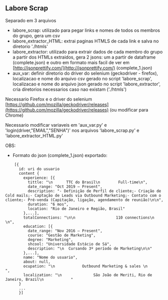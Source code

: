 ## Labore Scrap ##

Separado em 3 arquivos

 - labore_scrap: utilizado para pegar links e nomes de todos os membros do grupo, gera um csv
 - labore_extractor_HTML: extrai paginas HTMLS de cada link e salva no diretorio './htmls'
 - labore_extractor: utilizado para extrair dados de cada membro do grupo a partir dos HTMLs extraidos, gera 2 jsons: um a partir de dataframe (complete.json) e outro em formato mais facil de ver em [http://jsonprettify.com/](http://jsonprettify.com/) (complete_1.json)
 - aux_var: definir diretorio do driver do selenium (geckodriver - firefox), localizacao e nome do arquivo csv gerado no script 'labore_scrap', localizacao e nome do arquivo json gerado no script 'labore_extractor', cria diretorios necessarios caso nao existam ('./htmls')


  Necessario Firefox e o driver do selenium [https://github.com/mozilla/geckodriver/releases](https://github.com/mozilla/geckodriver/releases) (ou modificar para Chrome)

  Necessario modificar variaveis em 'aux_var.py' e 'login(driver,"EMAIL","SENHA")' nos arquivos 'labore_scrap.py' e 'labore_extractor_HTML.py'

  OBS:

  - Formato do json (complete_1.json) exportado:

  ```{js}
      [{
        id: uri do usuario
        content {
          experience: [{
            tittle: "\n      TTC do Brasil\n        Full-time\n",
            date_range: "Oct 2019 – Present",
            description: "- Definição de Perfil de cliente;- Criação de Cold mails;- Captação de Leads via Outbound Marketing;- Contato com o cliente;- Pré-venda (Capitação, ligação, agendamento de reunião)\n\n",
            duration: "6 mos",
            location: "Rio de Janeiro e Região, Brasil"
          },...],
          totalConnections: "\n\n                  110 connections\n                \n",
          education: [{
            date_range: "Nov 2016 – Present",
            course: "Gestão de Marketing",
            degree: "Marketing",
            shcool: "Universidade Estácio de Sá",
            description: "\n  Cursando 3º período de Marketing\n\n"
          },...],
          name: "Nome do usuario",
          about: null,
          ocupation: "\n            Outbound Marketing & sales \n          ",
          localization: "\n              São João de Meriti, Rio de Janeiro, Brazil\n            "
        }
        ...
        }]
  ```
